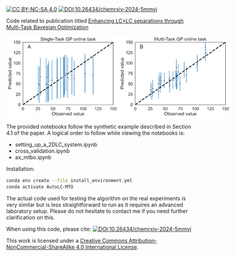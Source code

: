 [![CC BY-NC-SA 4.0][cc-by-nc-sa-shield]][cc-by-nc-sa] [![DOI:10.26434/chemrxiv-2024-5mmvj](https://img.shields.io/badge/DOI-10.26434%2Fchemrxiv.2024.5mmvj-B31B1B)](https://doi.org/10.26434/chemrxiv-2024-5mmvj)

Code related to publication titled [Enhancing LC×LC separations through Multi-Task Bayesian Optimization](https://doi.org/10.26434/chemrxiv-2024-5mmvj)

<div style="display: flex; justify-content: space-between;">
  <img src="/figures/cross_val_single_task.png" width="300"/>
  <img src="/figures/cross_val_multi_task.png" width="300"/>
</div>


The provided notebooks follow the synthetic example described in Section 4.1 of the paper. A logical order to follow while viewing the notebooks is:

- setting_up_a_2DLC_system.ipynb
- cross_validation.ipynb
- ax_mtbo.ipynb

Installation:
```bash
conda env create --file install_environment.yml
conda activate AutoLC-MTO
```

The actual code used for testing the algorithm on the real experiments is very similar but is less straightforward to run as it requires an advanced laboratory setup. Please do not hesitate to contact me if you need further clarification on this.

When using this code, please cite:
[![DOI:10.26434/chemrxiv-2024-5mmvj](https://img.shields.io/badge/DOI-10.26434%2Fchemrxiv.2024.5mmvj-B31B1B)](https://doi.org/10.26434/chemrxiv-2024-5mmvj)


This work is licensed under a
[Creative Commons Attribution-NonCommercial-ShareAlike 4.0 International License][cc-by-nc-sa].

[cc-by-nc-sa]: http://creativecommons.org/licenses/by-nc-sa/4.0/
[cc-by-nc-sa-image]: https://licensebuttons.net/l/by-nc-sa/4.0/88x31.png
[cc-by-nc-sa-shield]: https://img.shields.io/badge/License-CC%20BY--NC--SA%204.0-lightgrey.svg
